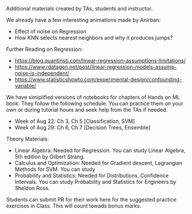 Additional materials created by TAs, students and instructor.

We already have a few interesting animations made by Anirban:
* Effect of noise on Regression
* How KNN selects nearest neighbors and why it produces jumps?

Further Reading on Regression:

* https://blog.quantinsti.com/linear-regression-assumptions-limitations/
* https://www.rdatagen.net/post/linear-regression-models-assume-noise-is-independent/
* https://www.statisticshowto.com/experimental-design/confounding-variable/



We have simiplified versions of notebooks for chapters of Hands on ML book. They follow the following schedule. You can practice them on your own or during tutorial hours and seek help from the TAs if needed.
* Week of Aug 22: Ch 3, Ch 5 [Classification, SVM]
* Week of Aug 29: Ch 6, Ch 7 [Decision Trees, Ensemble]

Theory Materials:
* Linear Algebra: Needed for Regression. You can study Linear Algebra, 5th edition by Gilbert Strang.
* Calculus and Optimization: Needed for Gradient descent, Lagrangian Methods for SVM. You can study 
* Probability and Statistics: Needed for Distributions, Confidence Intervals. You can study Probability and Statistics for Engineers by Sheldon Ross.

Students can submit PR for their work here for the suggested practice exercises in Class. This will count towads bonus marks.
